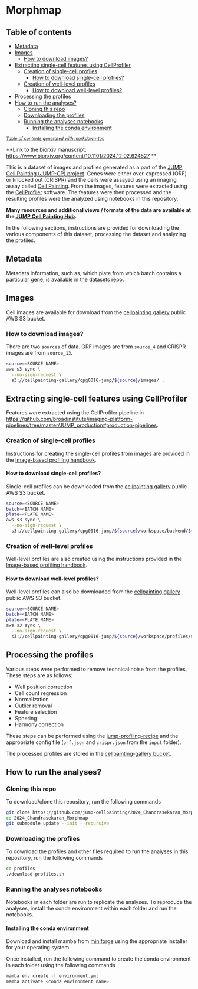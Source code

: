 # Morphmap

## Table of contents

- [Metadata](#metadata)
- [Images](#images)
    * [How to download images?](#how-to-download-images)
- [Extracting single-cell features using CellProfiler](#extracting-single-cell-features-using-cellprofiler)
    * [Creation of single-cell profiles](#creation-of-single-cell-profiles)
        * [How to download single-cell profiles?](#how-to-download-single-cell-profiles) 
    * [Creation of well-level profiles](#creation-of-well-level-profiles)
        * [How to download well-level profiles?](#how-to-download-well-level-profiles)
- [Processing the profiles](#processing-the-profiles)
- [How to run the analyses?](#how-to-run-the-analyses)
    * [Cloning this repo](#cloning-this-repo)
    * [Downloading the profiles](#downloading-the-profiles)
    * [Running the analyses notebooks](#running-the-analyses-notebooks)
        * [Installing the conda environment](#installing-the-conda-environment)


<small><i><a href='http://ecotrust-canada.github.io/markdown-toc/'>Table of contents generated with markdown-toc</a></i></small>

**Link to the biorxiv manuscript: https://www.biorxiv.org/content/10.1101/2024.12.02.624527 **

This is a dataset of images and profiles generated as a part of the [JUMP Cell Painting (JUMP-CP) project](https://jump-cellpainting.broadinstitute.org/). Genes were either over-expressed (ORF) or knocked out (CRISPR) and the cells were assayed using an imaging assay called [Cell Painting](https://jump-cellpainting.broadinstitute.org/cell-painting). From the images, features were extracted using the [CellProfiler](https://cellprofiler.org/) software. The features were then processed and the resulting profiles were the analyzed using notebooks in this repository. 

**Many resources and additional views / formats of the data are available at the [JUMP Cell Painting Hub](https://broad.io/jump).**

In the following sections, instructions are provided for downloading the various components of this dataset, processing the dataset and analyzing the profiles.

## Metadata
Metadata information, such as, which plate from which batch contains a particular gene, is available in the [datasets repo](https://github.com/jump-cellpainting/datasets/tree/main/metadata).

## Images
Cell images are available for download from the [cellpainting gallery](https://cellpainting-gallery.s3.amazonaws.com/index.html) public AWS S3 bucket. 

### How to download images?
There are two `sources` of data. ORF images are from `source_4` and CRISPR images are from `source_13`.

```bash
source=<SOURCE NAME>
aws s3 sync \
  --no-sign-request \
  s3://cellpainting-gallery/cpg0016-jump/${source}/images/ . 
```

## Extracting single-cell features using CellProfiler
Features were extracted using the CellProfiler pipeline in https://github.com/broadinstitute/imaging-platform-pipelines/tree/master/JUMP_production#production-pipelines. 

### Creation of single-cell profiles
Instructions for creating the single-cell profiles from images are provided in the [Image-based profiling handbook](https://cytomining.github.io/profiling-handbook/01-overview.html).

#### How to download single-cell profiles? 
Single-cell profiles can be downloaded from the [cellpainting gallery](https://cellpainting-gallery.s3.amazonaws.com/index.html) public AWS S3 bucket.

```bash
source=<SOURCE NAME>
batch=<BATCH NAME>
plate=<PLATE NAME>
aws s3 sync \
  --no-sign-request \
  s3://cellpainting-gallery/cpg0016-jump/${source}/workspace/backend/${batch}/${plate}/ --exclude "*" --include "*.sqlite" .
```

### Creation of well-level profiles
Well-level profiles are also created using the instructions provided in the [Image-based profiling handbook](https://cytomining.github.io/profiling-handbook/01-overview.html).

#### How to download well-level profiles?
Well-level profiles can also be downloaded from the [cellpainting gallery](https://cellpainting-gallery.s3.amazonaws.com/index.html) public AWS S3 bucket.

```bash
source=<SOURCE NAME>
batch=<BATCH NAME>
plate=<PLATE NAME>
aws s3 sync \
  --no-sign-request \
  s3://cellpainting-gallery/cpg0016-jump/${source}/workspace/profiles/${batch}/${plate}/ .
```

## Processing the profiles
Various steps were performed to remove technical noise from the profiles. These steps are as follows:

- Well position correction
- Cell count regression
- Normalization
- Outlier removal
- Feature selection
- Sphering
- Harmony correction

These steps can be performed using the [jump-profiling-recipe](https://github.com/broadinstitute/jump-profiling-recipe/tree/v0.1.0) and the appropriate config file (`orf.json` and `crispr.json` from the `input` folder).

The processed profiles are stored in the [cellpainting-gallery bucket](https://cellpainting-gallery.s3.amazonaws.com/index.html#cpg0016-jump-assembled/source_all/workspace/profiles/jump-profiling-recipe_2024_a917fa7/). 

## How to run the analyses?
### Cloning this repo
To download/clone this repository, run the following commands

```bash
git clone https://github.com/jump-cellpainting/2024_Chandrasekaran_Morphmap.git 
cd 2024_Chandrasekaran_Morphmap
git submodule update --init --recursive
```

### Downloading the profiles
To download the profiles and other files required to run the analyses in this repository, run the following commands

```bash
cd profiles
./download-profiles.sh
```

### Running the analyses notebooks
Notebooks in each folder are run to replicate the analyses. To reproduce the analyses, install the conda environment within each folder and run the notebooks.

#### Installing the conda environment
Download and install mamba from [miniforge](https://github.com/conda-forge/miniforge) using the appropriate installer for your operating system.

Once installed, run the following command to create the conda environment in each folder using the following commands

```bash
mamba env create -f environment.yml
mamba activate <conda environment name>
```
